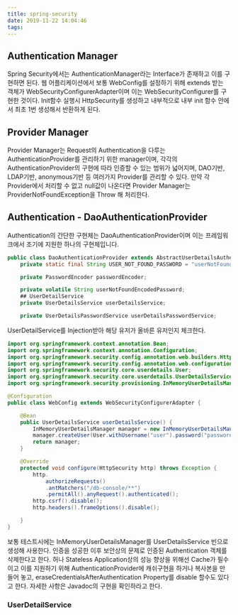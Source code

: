 ```yaml
---
title: spring-security
date: 2019-11-22 14:04:46
tags:
---
```

## Authentication Manager

Spring Security에서는 AuthenticationManager라는 Interface가 존재하고 이를 구현하면 된다.
웹 어플리케이션에서 보통 WebConfig를 설정하기 위해 extends 받는 객체가 WebSecurityConfigurerAdapter이며 
이는 WebSecurityConfigurer를 구현한 것이다. 
Init함수 실행시 HttpSecurity를 생성하고 내부적으로 내부 init 함수 안에서 최초 1번 생성해서 반환하게 된다.

## Provider Manager
Provider Manager는 Request의 Authentication을 다루는 AuthenticationProvider를 관리하기 위한 manager이며, 
각각의 AuthenticationProvider의 구현에 따라 인증할 수 있는 범위가 넓어지며, 
DAO기반, LDAP기반, anonymous기반 등 여러가지 Provider를 관리할 수 있다. 만약 각 Provider에서 처리할 수 없고 null값이 나온다면
Provider Manager는 ProviderNotFoundException을 Throw 해 처리한다.

## Authentication - DaoAuthenticationProvider

Authentication의 간단한 구현체는 DaoAuthenticationProvider이며 이는 프레임워크에서 조기에 지원한 하나의 구현체입니다. 
```java
public class DaoAuthenticationProvider extends AbstractUserDetailsAuthenticationProvider {
	private static final String USER_NOT_FOUND_PASSWORD = "userNotFoundPassword";

	private PasswordEncoder passwordEncoder;

	private volatile String userNotFoundEncodedPassword;
    ## UserDetailService
	private UserDetailsService userDetailsService;

	private UserDetailsPasswordService userDetailsPasswordService; 
```

UserDetailService를 Injection받아 해당 유저가 올바른 유저인지 체크한다.

```java
import org.springframework.context.annotation.Bean;
import org.springframework.context.annotation.Configuration;
import org.springframework.security.config.annotation.web.builders.HttpSecurity;
import org.springframework.security.config.annotation.web.configuration.WebSecurityConfigurerAdapter;
import org.springframework.security.core.userdetails.User;
import org.springframework.security.core.userdetails.UserDetailsService;
import org.springframework.security.provisioning.InMemoryUserDetailsManager;

@Configuration
public class WebConfig extends WebSecurityConfigurerAdapter {

    @Bean
    public UserDetailsService userDetailsService() {
        InMemoryUserDetailsManager manager = new InMemoryUserDetailsManager();
        manager.createUser(User.withUsername("user").password("password").roles("USER").build());
        return manager;
    }

    @Override
    protected void configure(HttpSecurity http) throws Exception {
        http.
            authorizeRequests()
            .antMatchers("/db-console/**")
            .permitAll().anyRequest().authenticated();
        http.csrf().disable();
        http.headers().frameOptions().disable();

    }
}
```
보통 테스트시에는 InMemoryUserDetailsManager를 UserDetailsService 빈으로 생성해 사용한다.
인증을 성공한 이후 보안상의 문제로 인증된 Authentication 객체를 삭제한다고 한다. 허나 Stateless Application상의 성능 향상을 위해선 Cache가 필수이고
이를 지원하기 위해 AuthenticationProvider에 캐쉬구현을 하거나 복사본을 만들어 놓고, eraseCredentialsAfterAuthentication Property를 disable 할수도 있다고 한다.
자세한 사항은 Javadoc의 구현을 확인하라고 한다. 

### UserDetailService 

 

